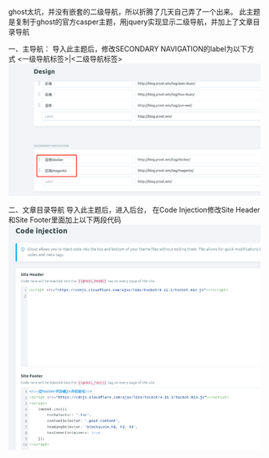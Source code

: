 ghost太坑，并没有嵌套的二级导航，所以折腾了几天自己弄了一个出来。
此主题是复制于ghost的官方casper主题，用jquery实现显示二级导航，并加上了文章目录导航

一、主导航：
导入此主题后，修改SECONDARY NAVIGATION的label为以下方式
<一级导航标签>|<二级导航标签>
![image](https://github.com/zhousmq/ghosttheme/blob/main/readme/menu.png)

二、文章目录导航
导入此主题后，进入后台， 在Code Injection修改Site Header和Site Footer里面加上以下两段代码
![image](https://github.com/zhousmq/ghosttheme/blob/main/readme/code.png)

